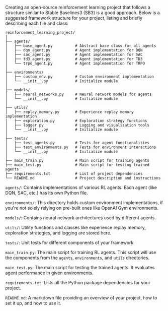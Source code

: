 Creating an open-source reinforcement learning project that follows a structure similar to Stable Baselines3 (SB3) is a good approach. Below is a suggested framework structure for your project, listing and briefly describing each file and class:

```plaintext
reinforcement_learning_project/
│
├── agents/
│   ├── base_agent.py          # Abstract base class for all agents
│   ├── dqn_agent.py           # Agent implementation for DQN
│   ├── sac_agent.py           # Agent implementation for SAC
│   ├── td3_agent.py           # Agent implementation for TD3
│   └── trpo_agent.py          # Agent implementation for TRPO
│
├── environments/
│   ├── custom_env.py          # Custom environment implementation
│   └── __init__.py            # Initialize module
│
├── models/
│   ├── neural_networks.py     # Neural network models for agents
│   └── __init__.py            # Initialize module
│
├── utils/
│   ├── replay_memory.py       # Experience replay memory implementation
│   ├── exploration.py         # Exploration strategy functions
│   ├── logger.py              # Logging and visualization tools
│   └── __init__.py            # Initialize module
│
├── tests/
│   ├── test_agents.py         # Tests for agent functionalities
│   ├── test_environments.py   # Tests for environment interactions
│   └── __init__.py            # Initialize module
│
├── main_train.py              # Main script for training agents
├── main_test.py               # Main script for testing trained agents
├── requirements.txt           # List of project dependencies
└── README.md                  # Project description and instructions

```


```agents/```: Contains implementations of various RL agents. Each agent (like DQN, SAC, etc.) has its own Python file.

```environments/```: This directory holds custom environment implementations, if you're not solely relying on pre-built 
ones like OpenAI Gym environments.

```models/```: Contains neural network architectures used by different agents.

```utils/```: Utility functions and classes like experience replay memory, exploration strategies, and logging are stored 
here.

```tests/```: Unit tests for different components of your framework.

```main_train.py```: The main script for training RL agents. This script will use the components from the 
<code>agents</code>, <code>environments</code>, and <code>utils</code> directories.</li>

```main_test.py```: The main script for testing the trained agents. It evaluates agent performance in given environments.

```requirements.txt```: Lists all the Python package dependencies for your project.</li>

```README.md```: A markdown file providing an overview of your project, how to set it up, and how to use it.